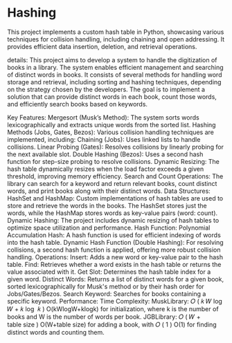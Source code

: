 # Hashing
This project implements a custom hash table in Python, showcasing various techniques for collision handling, including chaining and open addressing. It provides efficient data insertion, deletion, and retrieval operations.

details:
This project aims to develop a system to handle the digitization of books in a library. The system enables efficient management and searching of distinct words in books. It consists of several methods for handling word storage and retrieval, including sorting and hashing techniques, depending on the strategy chosen by the developers. The goal is to implement a solution that can provide distinct words in each book, count those words, and efficiently search books based on keywords.

Key Features:
Mergesort (Musk’s Method): The system sorts words lexicographically and extracts unique words from the sorted list.
Hashing Methods (Jobs, Gates, Bezos): Various collision handling techniques are implemented, including:
Chaining (Jobs): Uses linked lists to handle collisions.
Linear Probing (Gates): Resolves collisions by linearly probing for the next available slot.
Double Hashing (Bezos): Uses a second hash function for step-size probing to resolve collisions.
Dynamic Resizing: The hash table dynamically resizes when the load factor exceeds a given threshold, improving memory efficiency.
Search and Count Operations: The library can search for a keyword and return relevant books, count distinct words, and print books along with their distinct words.
Data Structures:
HashSet and HashMap: Custom implementations of hash tables are used to store and retrieve the words in the books. The HashSet stores just the words, while the HashMap stores words as key-value pairs (word: count).
Dynamic Hashing: The project includes dynamic resizing of hash tables to optimize space utilization and performance.
Hash Function:
Polynomial Accumulation Hash: A hash function is used for efficient indexing of words into the hash table.
Dynamic Hash Function (Double Hashing): For resolving collisions, a second hash function is applied, offering more robust collision handling.
Operations:
Insert: Adds a new word or key-value pair to the hash table.
Find: Retrieves whether a word exists in the hash table or returns the value associated with it.
Get Slot: Determines the hash table index for a given word.
Distinct Words: Returns a list of distinct words for a given book, sorted lexicographically for Musk's method or by their hash order for Jobs/Gates/Bezos.
Search Keyword: Searches for books containing a specific keyword.
Performance:
Time Complexity:
MuskLibrary: 
𝑂
(
𝑘
𝑊
log
⁡
𝑊
+
𝑘
log
⁡
𝑘
)
O(kWlogW+klogk) for initialization, where k is the number of books and W is the number of words per book.
JGBLibrary: 
𝑂
(
𝑊
+
table size
)
O(W+table size) for adding a book, with 
𝑂
(
1
)
O(1) for finding distinct words and counting them.
